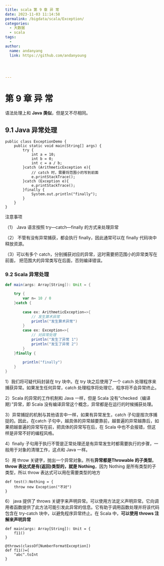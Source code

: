 ```yaml
---
title: scala 第 9 章 异 常
date: 2023-11-03 11:14:58
permalink: /bigdata/scala/Exception/
categories:
  - 大数据
  - scala
tags:
  -
author:
  name: andanyang
  link: https://github.com/andanyoung




---
```


# 第 9 章 异 常

语法处理上和 **Java** **类似**，但是又不尽相同。

## 9.1 Java 异常处理

```
public class ExceptionDemo {
    public static void main(String[] args) { 
        try {
            int a = 10; 
            int b = 0;
            int c = a / b;
        }catch (ArithmeticException e){
            // catch 时，需要将范围小的写到前面
            e.printStackTrace();
        }catch (Exception e){ 
        	e.printStackTrace();
        }finally {
        	System.out.println("finally");
        }
    }
}
```

注意事项

（1） Java 语言按照 try—catch—finally 的方式来处理异常

（2） 不管有没有异常捕获，都会执行 finally，因此通常可以在 finally 代码块中释放资源。

（3）可以有多个 catch，分别捕获对应的异常，这时需要把范围小的异常类写在前面， 把范围大的异常类写在后面，否则编译错误。

### 9.2 Scala 异常处理

```scala
def main(args: Array[String]): Unit = {

    try {
    	var n= 10 / 0
    }catch {
        
        case ex: ArithmeticException=>{
            // 发生算术异常
            println("发生算术异常")
    	}
        case ex: Exception=>{
            // 对异常处理
            println("发生了异常 1")
            println("发生了异常 2")
    	}
    }finally {
    
    	println("finally")
    }
}
```

1）我们将可疑代码封装在 try 块中。在 try 块之后使用了一个 catch 处理程序来捕获异常。如果发生任何异常，catch 处理程序将处理它，程序将不会异常终止。

2）Scala 的异常的工作机制和 Java 一样，但是 Scala 没有“checked（编译期）”异常，即 Scala 没有编译异常这个概念，异常都是在运行的时候捕获处理。

3）异常捕捉的机制与其他语言中一样，如果有异常发生，catch 子句是按次序捕捉的。因此，在catch 子句中，越具体的异常越要靠前，越普遍的异常越靠后，如果把越普遍的异常写在前，把具体的异常写在后，在 Scala 中也不会报错，但这样是非常不好的编程风格。

4）finally 子句用于执行不管是正常处理还是有异常发生时都需要执行的步骤，一般用于对象的清理工作，这点和 Java 一样。

5）用 throw 关键字，抛出一个异常对象。所有**异常都是Throwable 的子类型**。**throw 表达式是有(返回)类型的，就是 Nothing**，因为 Nothing 是所有类型的子类型，所以 throw 表达式可以用在需要类型的地方

```
def test():Nothing = {
	throw new Exception("不对")
}
```

6） java 提供了 throws 关键字来声明异常。可以使用方法定义声明异常。它向调用者函数提供了此方法可能引发此异常的信息。它有助于调用函数处理并将该代码包含在 try-catch 块中，以避免程序异常终止。在 Scala 中，**可以使用 throws 注解来声明异常**

```
def main(args: Array[String]): Unit = { 
	f11()
}

@throws(classOf[NumberFormatException]) 
def f11()={
	"abc".toInt
}
```

